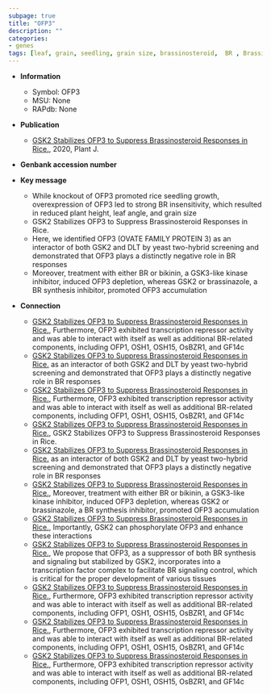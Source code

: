 ```yaml
---
subpage: true
title: "OFP3"
description: ""
categories:
- genes
tags: [leaf, grain, seedling, grain size, brassinosteroid,  BR , Brassinosteroid, plant height, Kinase, kinase, seedling growth]
---
```


* **Information**  
    + Symbol: OFP3  
    + MSU: None  
    + RAPdb: None  

* **Publication**  
    + [GSK2 Stabilizes OFP3 to Suppress Brassinosteroid Responses in Rice.](http://www.ncbi.nlm.nih.gov/pubmed?term=GSK2+Stabilizes+OFP3+to+Suppress+Brassinosteroid+Responses+in+Rice.%5BTitle%5D), 2020, Plant J.

* **Genbank accession number**  

* **Key message**  
    + While knockout of OFP3 promoted rice seedling growth, overexpression of OFP3 led to strong BR insensitivity, which resulted in reduced plant height, leaf angle, and grain size
    + GSK2 Stabilizes OFP3 to Suppress Brassinosteroid Responses in Rice.
    + Here, we identified OFP3 (OVATE FAMILY PROTEIN 3) as an interactor of both GSK2 and DLT by yeast two-hybrid screening and demonstrated that OFP3 plays a distinctly negative role in BR responses
    + Moreover, treatment with either BR or bikinin, a GSK3-like kinase inhibitor, induced OFP3 depletion, whereas GSK2 or brassinazole, a BR synthesis inhibitor, promoted OFP3 accumulation

* **Connection**  
    + [GSK2 Stabilizes OFP3 to Suppress Brassinosteroid Responses in Rice.](http://www.ncbi.nlm.nih.gov/pubmed?term=GSK2+Stabilizes+OFP3+to+Suppress+Brassinosteroid+Responses+in+Rice.%5BTitle%5D),  Furthermore, OFP3 exhibited transcription repressor activity and was able to interact with itself as well as additional BR-related components, including OFP1, OSH1, OSH15, OsBZR1, and GF14c
    + [GSK2 Stabilizes OFP3 to Suppress Brassinosteroid Responses in Rice.](OVATE+FAMILY+PROTEIN+3) as an interactor of both GSK2 and DLT by yeast two-hybrid screening and demonstrated that OFP3 plays a distinctly negative role in BR responses
    + [GSK2 Stabilizes OFP3 to Suppress Brassinosteroid Responses in Rice.](http://www.ncbi.nlm.nih.gov/pubmed?term=GSK2+Stabilizes+OFP3+to+Suppress+Brassinosteroid+Responses+in+Rice.%5BTitle%5D),  Furthermore, OFP3 exhibited transcription repressor activity and was able to interact with itself as well as additional BR-related components, including OFP1, OSH1, OSH15, OsBZR1, and GF14c
    + [GSK2 Stabilizes OFP3 to Suppress Brassinosteroid Responses in Rice.](http://www.ncbi.nlm.nih.gov/pubmed?term=GSK2+Stabilizes+OFP3+to+Suppress+Brassinosteroid+Responses+in+Rice.%5BTitle%5D), GSK2 Stabilizes OFP3 to Suppress Brassinosteroid Responses in Rice.
    + [GSK2 Stabilizes OFP3 to Suppress Brassinosteroid Responses in Rice.](OVATE+FAMILY+PROTEIN+3) as an interactor of both GSK2 and DLT by yeast two-hybrid screening and demonstrated that OFP3 plays a distinctly negative role in BR responses
    + [GSK2 Stabilizes OFP3 to Suppress Brassinosteroid Responses in Rice.](http://www.ncbi.nlm.nih.gov/pubmed?term=GSK2+Stabilizes+OFP3+to+Suppress+Brassinosteroid+Responses+in+Rice.%5BTitle%5D),  Moreover, treatment with either BR or bikinin, a GSK3-like kinase inhibitor, induced OFP3 depletion, whereas GSK2 or brassinazole, a BR synthesis inhibitor, promoted OFP3 accumulation
    + [GSK2 Stabilizes OFP3 to Suppress Brassinosteroid Responses in Rice.](http://www.ncbi.nlm.nih.gov/pubmed?term=GSK2+Stabilizes+OFP3+to+Suppress+Brassinosteroid+Responses+in+Rice.%5BTitle%5D),  Importantly, GSK2 can phosphorylate OFP3 and enhance these interactions
    + [GSK2 Stabilizes OFP3 to Suppress Brassinosteroid Responses in Rice.](http://www.ncbi.nlm.nih.gov/pubmed?term=GSK2+Stabilizes+OFP3+to+Suppress+Brassinosteroid+Responses+in+Rice.%5BTitle%5D),  We propose that OFP3, as a suppressor of both BR synthesis and signaling but stabilized by GSK2, incorporates into a transcription factor complex to facilitate BR signaling control, which is critical for the proper development of various tissues
    + [GSK2 Stabilizes OFP3 to Suppress Brassinosteroid Responses in Rice.](http://www.ncbi.nlm.nih.gov/pubmed?term=GSK2+Stabilizes+OFP3+to+Suppress+Brassinosteroid+Responses+in+Rice.%5BTitle%5D),  Furthermore, OFP3 exhibited transcription repressor activity and was able to interact with itself as well as additional BR-related components, including OFP1, OSH1, OSH15, OsBZR1, and GF14c
    + [GSK2 Stabilizes OFP3 to Suppress Brassinosteroid Responses in Rice.](http://www.ncbi.nlm.nih.gov/pubmed?term=GSK2+Stabilizes+OFP3+to+Suppress+Brassinosteroid+Responses+in+Rice.%5BTitle%5D),  Furthermore, OFP3 exhibited transcription repressor activity and was able to interact with itself as well as additional BR-related components, including OFP1, OSH1, OSH15, OsBZR1, and GF14c
    + [GSK2 Stabilizes OFP3 to Suppress Brassinosteroid Responses in Rice.](http://www.ncbi.nlm.nih.gov/pubmed?term=GSK2+Stabilizes+OFP3+to+Suppress+Brassinosteroid+Responses+in+Rice.%5BTitle%5D),  Furthermore, OFP3 exhibited transcription repressor activity and was able to interact with itself as well as additional BR-related components, including OFP1, OSH1, OSH15, OsBZR1, and GF14c




